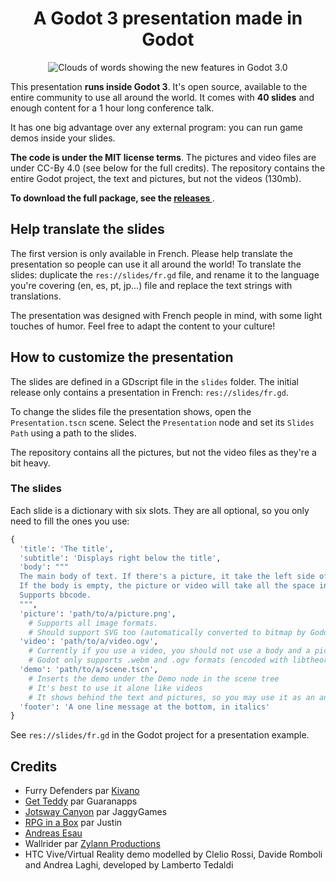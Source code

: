 <h1 align="center">
  A Godot 3 presentation made in Godot
</h1>

<p align='center'>
  <img src="https://raw.githubusercontent.com/GDquest/godot-3-presentation/master/img/new-in-godot-3.png" alt="Clouds of words showing the new features in Godot 3.0" />
</p>


This presentation **runs inside Godot 3**. It's open source, available to the entire community to use all around the world. It comes with **40 slides** and enough content for a 1 hour long conference talk.

It has one big advantage over any external program: you can run game demos inside your slides.

**The code is under the MIT license terms**. The pictures and video files are under CC-By 4.0 (see below for the full credits). The repository contains the entire Godot project, the text and pictures, but not the videos (130mb).

**To download the full package, see the [ releases ](https://github.com/GDquest/godot-3-presentation/releases)**.

## Help translate the slides

The first version is only available in French. Please help translate the presentation so people can use it all around the world! To translate the slides: duplicate the `res://slides/fr.gd` file, and rename it to the language you're covering (en, es, pt, jp...) file and replace the text strings with translations.

The presentation was designed with French people in mind, with some light touches of humor. Feel free to adapt the content to your culture!

## How to customize the presentation

The slides are defined in a GDscript file in the `slides` folder. The initial release only contains a presentation in French: `res://slides/fr.gd`.

To change the slides file the presentation shows, open the `Presentation.tscn` scene. Select the `Presentation` node and set its `Slides Path` using a path to the slides.

The repository contains all the pictures, but not the video files as they're a bit heavy.

### The slides

Each slide is a dictionary with six slots. They are all optional, so you only need to fill the ones you use:

```python
{
  'title': 'The title',
  'subtitle': 'Displays right below the title',
  'body': """
  The main body of text. If there's a picture, it take the left side of the screen. If there's no picture, it resizes to span over the screen's width.
  If the body is empty, the picture or video will take all the space instead.
  Supports bbcode.
  """,
  'picture': 'path/to/a/picture.png',
    # Supports all image formats.
    # Should support SVG too (automatically converted to bitmap by Godot).
  'video': 'path/to/a/video.ogv',
    # Currently if you use a video, you should not use a body and a picture
    # Godot only supports .webm and .ogv formats (encoded with libtheora)
  'demo': 'path/to/a/scene.tscn',
    # Inserts the demo under the Demo node in the scene tree
    # It's best to use it alone like videos
    # It shows behind the text and pictures, so you may use it as an animated background
  'footer': 'A one line message at the bottom, in italics'
}

```

See `res://slides/fr.gd` in the Godot project for a presentation example.

## Credits

- Furry Defenders par [Kivano](http://www.kivano.games/)
- [Get Teddy](https://play.google.com/store/apps/details?id=fr.guaranapps.games.get_teddy) par Guaranapps
- [Jotsway Canyon](https://jaggygames.itch.io/jotswaycanyon) par JaggyGames
- [RPG in a Box](http://www.rpginabox.com/) par Justin
- [Andreas Esau](https://www.youtube.com/user/ndee85)
- Wallrider par [Zylann Productions](https://www.youtube.com/user/ZylannMP3/videos)
- HTC Vive/Virtual Reality demo modelled by Clelio Rossi, Davide Romboli and Andrea Laghi, developed by Lamberto Tedaldi
